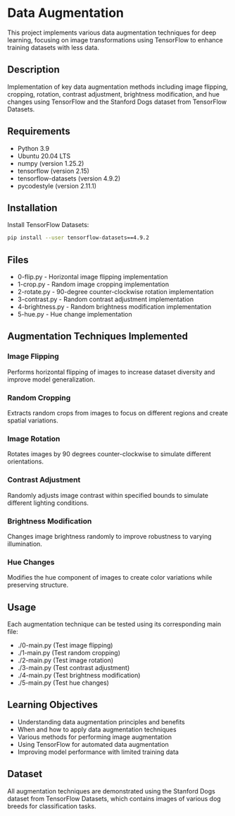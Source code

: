 # Data Augmentation

This project implements various data augmentation techniques for deep learning, focusing on image transformations using TensorFlow to enhance training datasets with less data.

## Description

Implementation of key data augmentation methods including image flipping, cropping, rotation, contrast adjustment, brightness modification, and hue changes using TensorFlow and the Stanford Dogs dataset from TensorFlow Datasets.

## Requirements

- Python 3.9
- Ubuntu 20.04 LTS
- numpy (version 1.25.2)
- tensorflow (version 2.15)
- tensorflow-datasets (version 4.9.2)
- pycodestyle (version 2.11.1)

## Installation

Install TensorFlow Datasets:
```bash
pip install --user tensorflow-datasets==4.9.2
```

## Files

- 0-flip.py - Horizontal image flipping implementation
- 1-crop.py - Random image cropping implementation
- 2-rotate.py - 90-degree counter-clockwise rotation implementation
- 3-contrast.py - Random contrast adjustment implementation
- 4-brightness.py - Random brightness modification implementation
- 5-hue.py - Hue change implementation

## Augmentation Techniques Implemented

### Image Flipping
Performs horizontal flipping of images to increase dataset diversity and improve model generalization.

### Random Cropping
Extracts random crops from images to focus on different regions and create spatial variations.

### Image Rotation
Rotates images by 90 degrees counter-clockwise to simulate different orientations.

### Contrast Adjustment
Randomly adjusts image contrast within specified bounds to simulate different lighting conditions.

### Brightness Modification
Changes image brightness randomly to improve robustness to varying illumination.

### Hue Changes
Modifies the hue component of images to create color variations while preserving structure.

## Usage

Each augmentation technique can be tested using its corresponding main file:
- ./0-main.py (Test image flipping)
- ./1-main.py (Test random cropping)
- ./2-main.py (Test image rotation)
- ./3-main.py (Test contrast adjustment)
- ./4-main.py (Test brightness modification)
- ./5-main.py (Test hue changes)

## Learning Objectives

- Understanding data augmentation principles and benefits
- When and how to apply data augmentation techniques
- Various methods for performing image augmentation
- Using TensorFlow for automated data augmentation
- Improving model performance with limited training data

## Dataset

All augmentation techniques are demonstrated using the Stanford Dogs dataset from TensorFlow Datasets, which contains images of various dog breeds for classification tasks.
